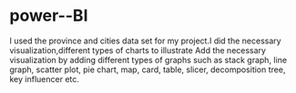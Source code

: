 # power--BI
  I used the province and cities data set for my project.I did the necessary visualization,different types of charts 
  to illustrate
  Add the necessary visualization by adding different types of graphs such as stack
graph, line graph, scatter plot, pie chart, map, card, table, slicer, decomposition
tree, key influencer etc.
